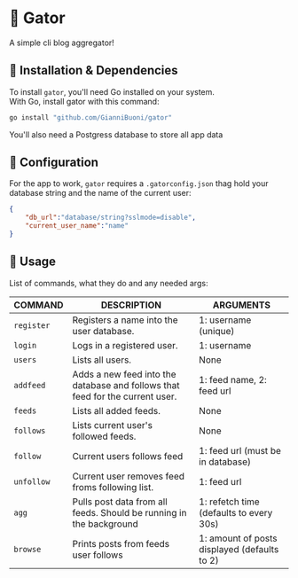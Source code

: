 # 🐊 Gator

A simple cli blog aggregator!

## 💾 Installation & Dependencies

To install `gator`, you'll need Go installed on your system.  
With Go, install gator with this command:

```sh
go install "github.com/GianniBuoni/gator"
```
You'll also need a Postgress database to store all app data

## 🧾 Configuration

For the app to work, `gator` requires a `.gatorconfig.json` thag hold your database string and the name of the current user:

```json
{
    "db_url":"database/string?sslmode=disable",
    "current_user_name":"name"
}
```

## 🚀 Usage

List of commands, what they do and any needed args:

| COMMAND | DESCRIPTION | ARGUMENTS |
| --------------- | --------------- | --------------- |
| `register` | Registers a name into the user database. | 1: username (unique) |
| `login` | Logs in a registered user. | 1: username |
| `users` | Lists all users. | None |
| `addfeed` | Adds a new feed into the database and follows that feed for the current user.  | 1: feed name, 2: feed url |
| `feeds` | Lists all added feeds. | None |
| `follows` | Lists current user's followed feeds. | None |
| `follow` | Current users follows feed | 1: feed url (must be in database) |
| `unfollow` | Current user removes feed froms following list. | 1: feed url |
| `agg` | Pulls post data from all feeds. Should be running in the background | 1: refetch time (defaults to every 30s) |
| `browse` | Prints posts from feeds user follows | 1: amount of posts displayed (defaults to 2) |


